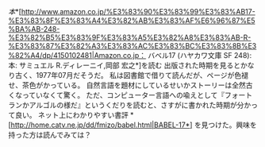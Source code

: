 *本**[http://www.amazon.co.jp/%E3%83%90%E3%83%99%E3%83%AB17-%E3%83%8F%E3%83%A4%E3%82%AB%E3%83%AF%E6%96%87%E5%BA%AB-248-%E3%82%B5%E3%83%9F%E3%83%A5%E3%82%A8%E3%83%AB-R-%E3%83%87%E3%82%A3%E3%83%AC%E3%83%BC%E3%83%8B%E3%82%A4/dp/4150102481|Amazon.co.jp： バベル17 (ハヤカワ文庫 SF 248): 本: サミュエル R.ディレーニイ,岡部 宏之*]を読む
出版された時期を見るとかなり古く、1977年07月だそうだ。
私は図書館で借りて読んだが、ページが色褪せ、茶色がかっている。
自然言語を題材にしているせいかストーリーは全然古くなっていなくて驚く。
ただ、コンピューター言語への喩えとして『フォートランかアルゴルの様だ』というくだりを読むと、さすがに書かれた時期が分かって良い。
ネット上にわかりやすい書評 *[http://home.catv.ne.jp/dd/fmizo/babel.html|BABEL-17*] を見つけた。興味を持った方は読んでみては？
